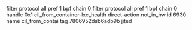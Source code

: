 filter protocol all pref 1 bpf chain 0 
filter protocol all pref 1 bpf chain 0 handle 0x1 cil_from_container-lxc_health direct-action not_in_hw id 6930 name cil_from_contai tag 7806952dab6adb9b jited 
